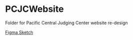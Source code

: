# PCJCWebsite
Folder for  Pacific Central Judging Center website re-design

[Figma Sketch](https://www.figma.com/board/7qPnZAc20kskGA9P4tupQ5/Pacific-Central-Judging-Center?node-id=1-4151)
